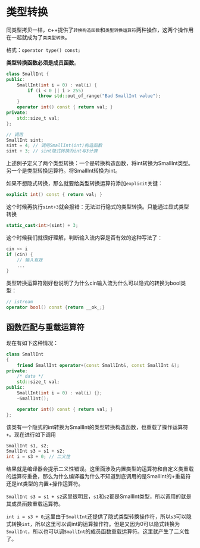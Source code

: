 # 类型转换

同类型拷贝一样，c++提供了`转换构造函数`和`类型转换运算符`两种操作，这两个操作用在一起就成为了`类类型转换`。

格式：`operator type() const;`

**类型转换函数必须是成员函数**。

```c++
class SmallInt {
public:
    SmallInt(int i = 0) : val(i) {
        if (i < 0 || i > 255)
            throw std::out_of_range("Bad SmallInt value");
    }
    operator int() const { return val; }
private:
    std::size_t val;
};

// 调用
SmallInt sint;
sint = 4; // 调用SmallInt(int)构造函数
sint + 3; // sint隐式转换为int与3计算
```

上述例子定义了两个类型转换：一个是转换构造函数，将int转换为SmallInt类型。另一个是类型转换运算符。将SmallInt转换为int。

如果不想隐式转换，那么就要给类型转换运算符添加`explicit`关键：

```c++
explicit int() const { return val; }
```

这个时候再执行`sint+3`就会报错：无法进行隐式的类型转换。只能通过显式类型转换

```c++
static_cast<int>(sint) + 3;
```

这个时候我们就很好理解，判断输入流内容是否有效的这种写法了：

```c++
cin << i
if (cin) {
	// 输入有效
	...
}
```

类型转换运算符刚好也说明了为什么cin输入流为什么可以隐式的转换为bool类型：

```c++
// istream
operator bool() const {return __ok_;}
```

## 函数匹配与重载运算符

现在有如下这种情况：

```c++
class SmallInt
{
    friend SmallInt operator+(const SmallInt&, const SmallInt &);
private:
    /* data */
    std::size_t val;
public:
    SmallInt(int i = 0) : val(i) {};
    ~SmallInt();

    operator int() const { return val; }
};
```

该类有一个隐式的int转换为SmallInt的类型转换构造函数，也重载了操作运算符`+`。现在进行如下调用

```c++
SmallInt s1, s2;
SmallInt s3 = s1 + s2;
int i = s3 + 0; // 二义性
```

结果就是编译器会提示二义性错误。这里面涉及内置类型的运算符和自定义类重载的运算符重叠，那么为什么编译器为什么不知道到底调用的是SmallInt的+重载符还是int类型的内置+操作运算符。

`SmallInt s3 = s1 + s2`这里很明显，`s1`和`s2`都是SmallInt类型，所以调用的就是其成员函数重载运算符。

`int i = s3 + 0`;这里由于`SmallInt`还提供了隐式类型转换操作符，所以`s3`可以隐式转换`int`，所以这里可以调int的运算操作符。但是又因为0可以隐式转换为`SmallInt`，所以也可以调`SmallInt`的成员函数重载运算符。这里就产生了二义性了。
